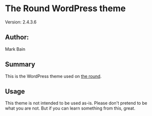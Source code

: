 # The Round WordPress theme 

Version: 2.4.3.6

## Author:

Mark Bain

## Summary

This is the WordPress theme used on [the round](http://the-round.com/).

## Usage

This theme is not intended to be used as-is. Please don't pretend to be what you are not. But if you can learn something from this, great.

